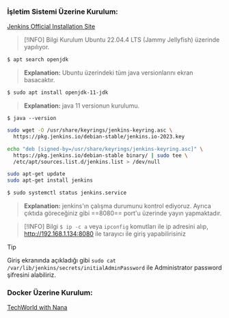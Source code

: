 ### İşletim Sistemi Üzerine Kurulum:

[Jenkins Official Installation Site](https://www.jenkins.io/doc/book/installing/linux/)

>[!INFO] Bilgi
> Kurulum Ubuntu 22.04.4 LTS (Jammy Jellyfish) üzerinde yapılıyor.

```bash
$ apt search openjdk
```
> **Explanation:**
> Ubuntu üzerindeki tüm java versionlarını ekran basacaktır.

```bash
$ sudo apt install openjdk-11-jdk
```
> **Explanation:**
> java 11 versionun kurulumu.

```
$ java --version
```

```bash
sudo wget -O /usr/share/keyrings/jenkins-keyring.asc \
  https://pkg.jenkins.io/debian-stable/jenkins.io-2023.key
```

```bash
echo "deb [signed-by=/usr/share/keyrings/jenkins-keyring.asc]" \
  https://pkg.jenkins.io/debian-stable binary/ | sudo tee \
  /etc/apt/sources.list.d/jenkins.list > /dev/null
```

```bash
sudo apt-get update
sudo apt-get install jenkins
```

```bash
$ sudo systemctl status jenkins.service
```
> **Explanation:**
> jenkins'ın çalışma durumunu kontrol ediyoruz. Ayrıca çıktıda göreceğiniz gibi ==8080== port'u üzerinde yayın yapmaktadır.

>[!INFO] Bilgi
> `$ ip -c a` veya `ipconfig` komutları ile ip adresini alıp, http://192.168.1.134:8080 ile tarayıcı ile giriş yapabilirisiniz

> [!TIP]
> Giriş ekranında açıkladığı gibi `sudo cat /var/lib/jenkins/secrets/initialAdminPassword` ile Administrator password şifresini alabiliriz.

### Docker Üzerine Kurulum:

[TechWorld with Nana](https://www.youtube.com/watch?v=pMO26j2OUME&list=PLy7NrYWoggjw_LIiDK1LXdNN82uYuuuiC)


